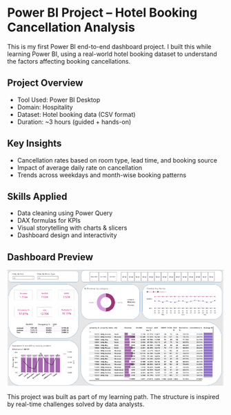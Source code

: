# Power BI Project – Hotel Booking Cancellation Analysis

This is my first Power BI end-to-end dashboard project. I built this while learning Power BI, using a real-world hotel booking dataset to understand the factors affecting booking cancellations.

##  Project Overview

- Tool Used: Power BI Desktop
- Domain: Hospitality
- Dataset: Hotel booking data (CSV format)
- Duration: ~3 hours (guided + hands-on)

##  Key Insights

- Cancellation rates based on room type, lead time, and booking source
- Impact of average daily rate on cancellation
- Trends across weekdays and month-wise booking patterns

##  Skills Applied

- Data cleaning using Power Query
- DAX formulas for KPIs
- Visual storytelling with charts & slicers
- Dashboard design and interactivity

##  Dashboard Preview

![Dashboard Screenshot](image.png)

This project was built as part of my learning path. The structure is inspired by real-time challenges solved by data analysts.

